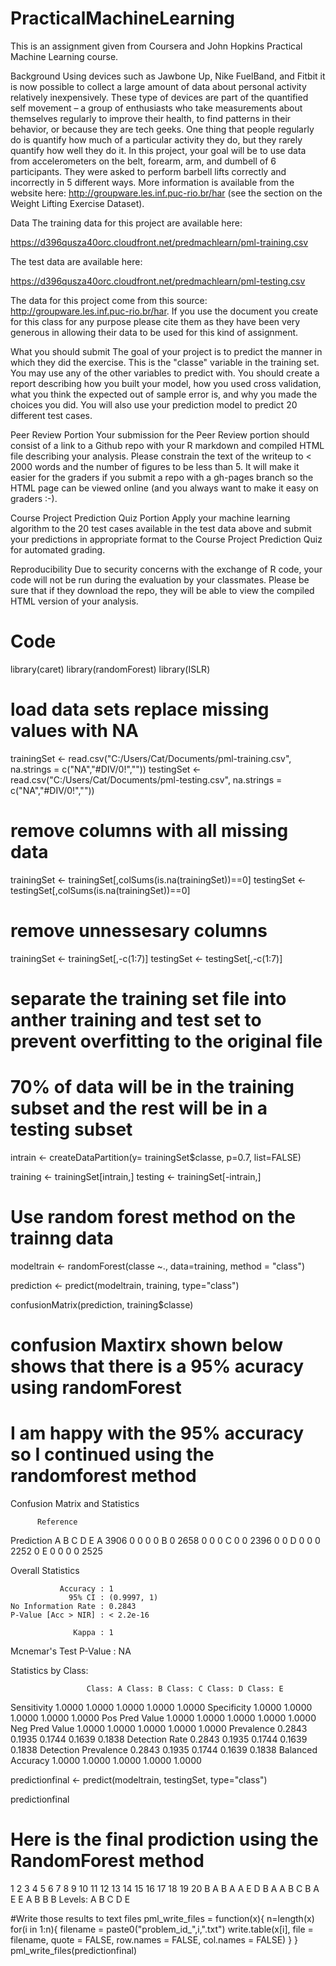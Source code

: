 # PracticalMachineLearning
This is an assignment given from Coursera and John Hopkins Practical Machine Learning course.

Background
Using devices such as Jawbone Up, Nike FuelBand, and Fitbit it is now possible to collect a large amount of data about personal activity relatively inexpensively. These type of devices are part of the quantified self movement – a group of enthusiasts who take measurements about themselves regularly to improve their health, to find patterns in their behavior, or because they are tech geeks. One thing that people regularly do is quantify how much of a particular activity they do, but they rarely quantify how well they do it. In this project, your goal will be to use data from accelerometers on the belt, forearm, arm, and dumbell of 6 participants. They were asked to perform barbell lifts correctly and incorrectly in 5 different ways. More information is available from the website here: http://groupware.les.inf.puc-rio.br/har (see the section on the Weight Lifting Exercise Dataset).

Data
The training data for this project are available here:

https://d396qusza40orc.cloudfront.net/predmachlearn/pml-training.csv

The test data are available here:

https://d396qusza40orc.cloudfront.net/predmachlearn/pml-testing.csv

The data for this project come from this source: http://groupware.les.inf.puc-rio.br/har. If you use the document you create for this class for any purpose please cite them as they have been very generous in allowing their data to be used for this kind of assignment.

What you should submit
The goal of your project is to predict the manner in which they did the exercise. This is the "classe" variable in the training set. You may use any of the other variables to predict with. You should create a report describing how you built your model, how you used cross validation, what you think the expected out of sample error is, and why you made the choices you did. You will also use your prediction model to predict 20 different test cases.

Peer Review Portion
Your submission for the Peer Review portion should consist of a link to a Github repo with your R markdown and compiled HTML file describing your analysis. Please constrain the text of the writeup to < 2000 words and the number of figures to be less than 5. It will make it easier for the graders if you submit a repo with a gh-pages branch so the HTML page can be viewed online (and you always want to make it easy on graders :-).

Course Project Prediction Quiz Portion
Apply your machine learning algorithm to the 20 test cases available in the test data above and submit your predictions in appropriate format to the Course Project Prediction Quiz for automated grading.

Reproducibility
Due to security concerns with the exchange of R code, your code will not be run during the evaluation by your classmates. Please be sure that if they download the repo, they will be able to view the compiled HTML version of your analysis.

# Code


library(caret)
library(randomForest)
library(ISLR)


# load data sets replace missing values with NA
trainingSet <- read.csv("C:/Users/Cat/Documents/pml-training.csv", na.strings = c("NA","#DIV/0!",""))
testingSet <- read.csv("C:/Users/Cat/Documents/pml-testing.csv", na.strings = c("NA","#DIV/0!",""))

# remove columns with all missing data
trainingSet <- trainingSet[,colSums(is.na(trainingSet))==0]
testingSet <- testingSet[,colSums(is.na(trainingSet))==0]

# remove unnessesary columns 
trainingSet <- trainingSet[,-c(1:7)]
testingSet <- testingSet[,-c(1:7)]

# separate the training set file into anther training and test set to prevent overfitting to the original file
# 70% of data will be in the training subset and the rest will be in a testing subset
intrain <- createDataPartition(y= trainingSet$classe, p=0.7, list=FALSE)

training <- trainingSet[intrain,]
testing <- trainingSet[-intrain,]

# Use random forest method on the trainng data 
modeltrain <- randomForest(classe ~., data=training, method = "class")

prediction <- predict(modeltrain, training, type="class")

confusionMatrix(prediction, training$classe)

# confusion Maxtirx shown below shows that there is a 95% acuracy using randomForest
# I am happy with the 95% accuracy so I continued using the randomforest method

Confusion Matrix and Statistics

          Reference
Prediction    A    B    C    D    E
         A 3906    0    0    0    0
         B    0 2658    0    0    0
         C    0    0 2396    0    0
         D    0    0    0 2252    0
         E    0    0    0    0 2525

Overall Statistics
                                     
               Accuracy : 1          
                 95% CI : (0.9997, 1)
    No Information Rate : 0.2843     
    P-Value [Acc > NIR] : < 2.2e-16  
                                     
                  Kappa : 1          
 Mcnemar's Test P-Value : NA         

Statistics by Class:

                     Class: A Class: B Class: C Class: D Class: E
Sensitivity            1.0000   1.0000   1.0000   1.0000   1.0000
Specificity            1.0000   1.0000   1.0000   1.0000   1.0000
Pos Pred Value         1.0000   1.0000   1.0000   1.0000   1.0000
Neg Pred Value         1.0000   1.0000   1.0000   1.0000   1.0000
Prevalence             0.2843   0.1935   0.1744   0.1639   0.1838
Detection Rate         0.2843   0.1935   0.1744   0.1639   0.1838
Detection Prevalence   0.2843   0.1935   0.1744   0.1639   0.1838
Balanced Accuracy      1.0000   1.0000   1.0000   1.0000   1.0000


predictionfinal <- predict(modeltrain, testingSet, type="class")

predictionfinal

# Here is the final prodiction using the RandomForest method
 1  2  3  4  5  6  7  8  9 10 11 12 13 14 15 16 17 18 19 20 
 B  A  B  A  A  E  D  B  A  A  B  C  B  A  E  E  A  B  B  B 
Levels: A B C D E

#Write those results to text files 
pml_write_files = function(x){
  n=length(x)
  for(i in 1:n){
    filename = paste0("problem_id_",i,".txt")
  write.table(x[i], file = filename, quote = FALSE, row.names = FALSE, col.names = FALSE)
  }
}
pml_write_files(predictionfinal)
